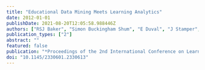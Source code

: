 ```yaml
---
title: "Educational Data Mining Meets Learning Analytics"
date: 2012-01-01
publishDate: 2021-08-20T12:05:58.988446Z
authors: ["RSJ Baker", "Simon Buckingham Shum", "E Duval", "J Stamper", "D Wiley"]
publication_types: ["2"]
abstract: ""
featured: false
publication: "*Proceedings of the 2nd International Conference on Learning Analytics and łdots*"
doi: "10.1145/2330601.2330613"
---
```


